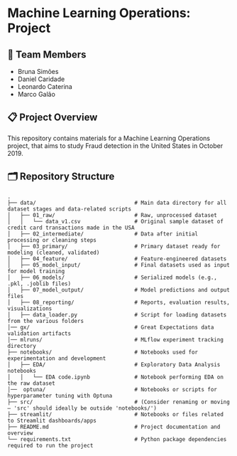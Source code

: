 # Machine Learning Operations: Project

## 👥 Team Members
- Bruna Simões
- Daniel Caridade
- Leonardo Caterina
- Marco Galão

## 📋 Project Overview
This repository contains materials for a Machine Learning Operations project, that aims to study Fraud detection in the United States in October 2019.

## 🗂️ Repository Structure
```text
.
├── data/                               # Main data directory for all dataset stages and data-related scripts
│   ├── 01_raw/                         # Raw, unprocessed dataset
│   │   └── data_v1.csv                 # Original sample dataset of credit card transactions made in the USA
│   ├── 02_intermediate/                # Data after initial processing or cleaning steps
│   ├── 03_primary/                     # Primary dataset ready for modeling (cleaned, validated)
│   ├── 04_feature/                     # Feature-engineered datasets
│   ├── 05_model_input/                 # Final datasets used as input for model training
│   ├── 06_models/                      # Serialized models (e.g., .pkl, .joblib files)
│   ├── 07_model_output/                # Model predictions and output files
│   ├── 08_reporting/                   # Reports, evaluation results, visualizations
│   ├── data_loader.py                  # Script for loading datasets from the various folders
│── gx/                                 # Great Expectations data validation artifacts
│── mlruns/                             # MLflow experiment tracking directory
├── notebooks/                          # Notebooks used for experimentation and development
│   ├── EDA/                            # Exploratory Data Analysis notebooks
│   │   └── EDA code.ipynb              # Notebook performing EDA on the raw dataset
│──  optuna/                            # Notebooks or scripts for hyperparameter tuning with Optuna
├── src/                                # (Consider renaming or moving – 'src' should ideally be outside 'notebooks/')
├── streamlit/                          # Notebooks or files related to Streamlit dashboards/apps
├── README.md                           # Project documentation and overview
└── requirements.txt                    # Python package dependencies required to run the project
```
